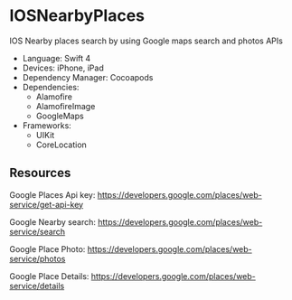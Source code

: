# IOSNearbyPlaces
IOS Nearby places search by using Google maps search and photos APIs

- Language: Swift 4
- Devices: iPhone, iPad 
- Dependency Manager:  Cocoapods
- Dependencies:
  - Alamofire
  - AlamofireImage
  - GoogleMaps 
- Frameworks:
  - UIKit
  - CoreLocation 


## Resources


Google Places Api key: https://developers.google.com/places/web-service/get-api-key

Google Nearby search: https://developers.google.com/places/web-service/search

Google Place Photo: https://developers.google.com/places/web-service/photos

Google Place Details: https://developers.google.com/places/web-service/details 